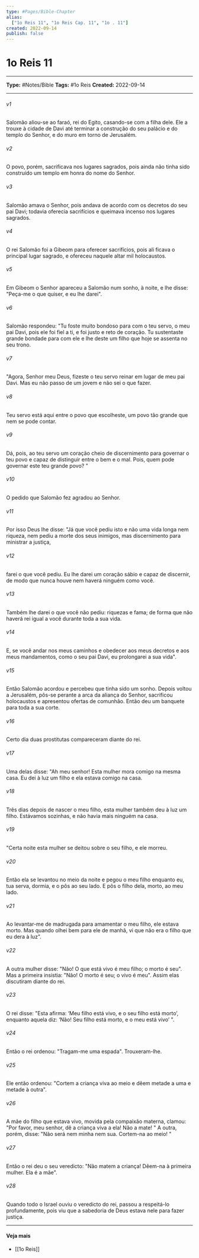 ```yaml
---
type: #Pages/Bible-Chapter
alias:
  ["1o Reis 11", "1o Reis Cap. 11", "1o . 11"]
created: 2022-09-14
publish: false
---
```


# 1o Reis 11

---

**Type:** #Notes/Bible
**Tags:** #1o Reis
**Created:** 2022-09-14

---

###### v1
Salomão aliou-se ao faraó, rei do Egito, casando-se com a filha dele. Ele a trouxe à cidade de Davi até terminar a construção do seu palácio e do templo do Senhor, e do muro em torno de Jerusalém.
###### v2
O povo, porém, sacrificava nos lugares sagrados, pois ainda não tinha sido construído um templo em honra do nome do Senhor.
###### v3
Salomão amava o Senhor, pois andava de acordo com os decretos do seu pai Davi; todavia oferecia sacrifícios e queimava incenso nos lugares sagrados.
###### v4
O rei Salomão foi a Gibeom para oferecer sacrifícios, pois ali ficava o principal lugar sagrado, e ofereceu naquele altar mil holocaustos.
###### v5
Em Gibeom o Senhor apareceu a Salomão num sonho, à noite, e lhe disse: "Peça-me o que quiser, e eu lhe darei".
###### v6
Salomão respondeu: "Tu foste muito bondoso para com o teu servo, o meu pai Davi, pois ele foi fiel a ti, e foi justo e reto de coração. Tu sustentaste grande bondade para com ele e lhe deste um filho que hoje se assenta no seu trono.
###### v7
"Agora, Senhor meu Deus, fizeste o teu servo reinar em lugar de meu pai Davi. Mas eu não passo de um jovem e não sei o que fazer.
###### v8
Teu servo está aqui entre o povo que escolheste, um povo tão grande que nem se pode contar.
###### v9
Dá, pois, ao teu servo um coração cheio de discernimento para governar o teu povo e capaz de distinguir entre o bem e o mal. Pois, quem pode governar este teu grande povo? "
###### v10
O pedido que Salomão fez agradou ao Senhor.
###### v11
Por isso Deus lhe disse: "Já que você pediu isto e não uma vida longa nem riqueza, nem pediu a morte dos seus inimigos, mas discernimento para ministrar a justiça,
###### v12
farei o que você pediu. Eu lhe darei um coração sábio e capaz de discernir, de modo que nunca houve nem haverá ninguém como você.
###### v13
Também lhe darei o que você não pediu: riquezas e fama; de forma que não haverá rei igual a você durante toda a sua vida.
###### v14
E, se você andar nos meus caminhos e obedecer aos meus decretos e aos meus mandamentos, como o seu pai Davi, eu prolongarei a sua vida".
###### v15
Então Salomão acordou e percebeu que tinha sido um sonho. Depois voltou a Jerusalém, pôs-se perante a arca da aliança do Senhor, sacrificou holocaustos e apresentou ofertas de comunhão. Então deu um banquete para toda a sua corte.
###### v16
Certo dia duas prostitutas compareceram diante do rei.
###### v17
Uma delas disse: "Ah meu senhor! Esta mulher mora comigo na mesma casa. Eu dei à luz um filho e ela estava comigo na casa.
###### v18
Três dias depois de nascer o meu filho, esta mulher também deu à luz um filho. Estávamos sozinhas, e não havia mais ninguém na casa.
###### v19
"Certa noite esta mulher se deitou sobre o seu filho, e ele morreu.
###### v20
Então ela se levantou no meio da noite e pegou o meu filho enquanto eu, tua serva, dormia, e o pôs ao seu lado. E pôs o filho dela, morto, ao meu lado.
###### v21
Ao levantar-me de madrugada para amamentar o meu filho, ele estava morto. Mas quando olhei bem para ele de manhã, vi que não era o filho que eu dera à luz".
###### v22
A outra mulher disse: "Não! O que está vivo é meu filho; o morto é seu". Mas a primeira insistia: "Não! O morto é seu; o vivo é meu". Assim elas discutiram diante do rei.
###### v23
O rei disse: "Esta afirma: ‘Meu filho está vivo, e o seu filho está morto’, enquanto aquela diz: ‘Não! Seu filho está morto, e o meu está vivo’ ".
###### v24
Então o rei ordenou: "Tragam-me uma espada". Trouxeram-lhe.
###### v25
Ele então ordenou: "Cortem a criança viva ao meio e dêem metade a uma e metade à outra".
###### v26
A mãe do filho que estava vivo, movida pela compaixão materna, clamou: "Por favor, meu senhor, dê a criança viva a ela! Não a mate! " A outra, porém, disse: "Não será nem minha nem sua. Cortem-na ao meio! "
###### v27
Então o rei deu o seu veredicto: "Não matem a criança! Dêem-na à primeira mulher. Ela é a mãe".
###### v28
Quando todo o Israel ouviu o veredicto do rei, passou a respeitá-lo profundamente, pois viu que a sabedoria de Deus estava nele para fazer justiça.


---

#### Veja mais

- [[1o Reis]]
